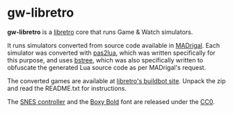 # gw-libretro

**gw-libretro** is a [libretro](http://www.libretro.com/) core that runs Game & Watch simulators.

It runs simulators converted from source code available in [MADrigal](http://www.madrigaldesign.it/sim/). Each simulator was converted with [pas2lua](https://github.com/leiradel/pas2lua), which was written specifically for this purpose, and uses [bstree](https://github.com/leiradel/bstree), which was also specifically written to obfuscate the generated Lua source code as per MADrigal's request.

The converted games are available at [libretro's buildbot site](http://bot.libretro.com/assets/cores/gw/). Unpack the zip and read the README.txt for instructions.

The [SNES controller](http://commons.wikimedia.org/wiki/File:SNES_controller.svg) and the [Boxy Bold](http://opengameart.org/content/boxy-bold-font) font are released under the [CC0](http://creativecommons.org/publicdomain/zero/1.0/).